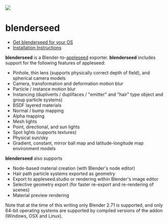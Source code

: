 ![](https://dl.dropboxusercontent.com/u/28450367/blenderseed_screens/blenderseed.png)  

blenderseed
===========

* [Get blenderseed for your OS](https://github.com/appleseedhq/blenderseed/releases)  
* [Installation Instructions](https://github.com/appleseedhq/blenderseed/wiki/Installation)

**blenderseed** is a Blender-to-[appleseed](http://appleseedhq.net) exporter.  **blenderseed** includes support for the following features of appleseed:  
* Pinhole, thin lens (supports physically correct depth of field), and spherical camera models
* Camera, transformation and deformation motion blur
* Particle / instance motion blur
* Instancing (dupliverts / duplifaces / "emitter" and "hair" type object and group particle systems)
* BSDF layered materials
* Normal / bump mapping
* Alpha mapping
* Mesh lights
* Point, directional, and sun lights
* Spot lights (supports textures)
* Physical sun/sky
* Gradient, constant, mirror ball map and latitude-longitude map environment models

**blenderseed** also supports 
* Node-based material creation (with Blender's node editor)
* Hair path particle systems exported as geometry
* Export to appleseed.studio or rendering within Blender's image editor
* Selective geometry export (for faster re-export and re-rendering of scenes)
* Material preview rendering

Note that at the time of this writing only Blender 2.71 is supported, and only 64-bit operating systems are supported by compiled versions of the addon (Windows, OSX and Linux).  
